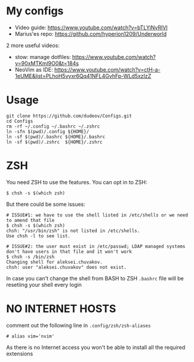 # My configs
* Video guide: https://www.youtube.com/watch?v=bTLYiNvRIVI
* Marius'es repo: https://github.com/hyperion1209/Underworld

2 more useful videos:
* stow: manage dotfiles: https://www.youtube.com/watch?v=90xMTKml9O0&t=184s
* NeoVim as IDE: https://www.youtube.com/watch?v=ctH-a-1eUME&list=PLhoH5vyxr6Qq41NFL4GvhFp-WLd5xzIzZ

# Usage
```
git clone https://github.com/dudeov/Configs.git
cd Configs
rm -rf ~/.config ~/.bashrc ~/.zshrc
ln -sfn $(pwd)/.config ${HOME}/
ln -sf $(pwd)/.bashrc ${HOME}/.bashrc
ln -sf $(pwd)/.zshrc  ${HOME}/.zshrc
```

# ZSH
You need ZSH to use the features. You can opt in to ZSH:
```
$ chsh -s $(which zsh)
```
But there could be some issues:
```
# ISSUE#1: we have to use the shell listed in /etc/shells or we need to amend that file
$ chsh -s $(which zsh)
chsh: "/usr/bin/zsh" is not listed in /etc/shells.
Use chsh -l to see list.

# ISSUE#2: the user must exist in /etc/passwd; LDAP managed systems don't have users in that file and it won't work
$ chsh -s /bin/zsh
Changing shell for aleksei.chuvakov.
chsh: user "aleksei.chuvakov" does not exist.

```
In case you can't change the shell from BASH to ZSH ```.bashrc``` file will be resetiing your shell every login

# NO INTERNET HOSTS
comment out the following line in ```.config/zsh/zsh-aliases```

```
# alias vim='nvim'
```
As there is no Internet access you won't be able to install all the required extensions
